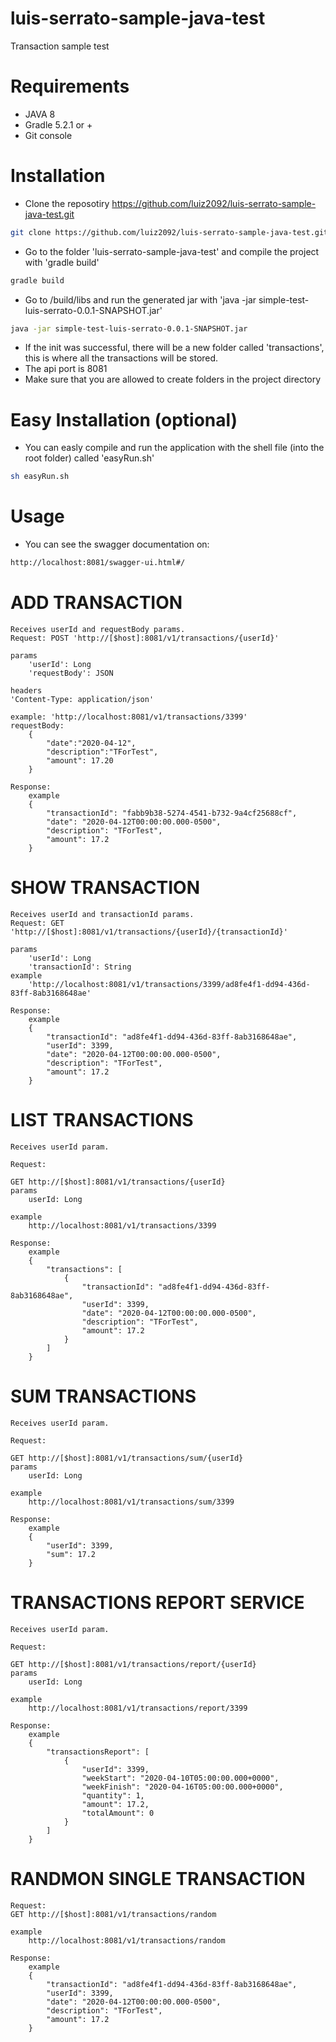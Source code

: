 # luis-serrato-sample-java-test
Transaction sample test

# Requirements
- JAVA 8
- Gradle 5.2.1 or +
- Git console 

# Installation
- Clone the reposotiry https://github.com/luiz2092/luis-serrato-sample-java-test.git

```bash
git clone https://github.com/luiz2092/luis-serrato-sample-java-test.git
```

- Go to the folder 'luis-serrato-sample-java-test' and compile the project with 'gradle build'

```bash
gradle build
```

- Go to /build/libs and run the generated jar with 'java -jar simple-test-luis-serrato-0.0.1-SNAPSHOT.jar'

```bash
java -jar simple-test-luis-serrato-0.0.1-SNAPSHOT.jar
```

- If the init was successful, there will be a new folder called 'transactions', this is where all the transactions will be stored.
- The api port is 8081
- Make sure that you are allowed to create folders in the project directory

# Easy Installation (optional)

- You can easly compile and run the application with the shell file (into the root folder) called 'easyRun.sh'

```bash
sh easyRun.sh
```
# Usage

- You can see the swagger documentation on:
```bash
http://localhost:8081/swagger-ui.html#/
```



# ADD TRANSACTION

```` 
Receives userId and requestBody params.
Request: POST 'http://[$host]:8081/v1/transactions/{userId}'

params
    'userId': Long
	'requestBody': JSON

headers
'Content-Type: application/json' 

example: 'http://localhost:8081/v1/transactions/3399'
requestBody:
	{
		"date":"2020-04-12",
		"description":"TForTest",
		"amount": 17.20
	}

Response:
	example
	{
		"transactionId": "fabb9b38-5274-4541-b732-9a4cf25688cf",
		"date": "2020-04-12T00:00:00.000-0500",
		"description": "TForTest",
		"amount": 17.2
	}

```` 
# SHOW TRANSACTION

```` 
Receives userId and transactionId params.
Request: GET 'http://[$host]:8081/v1/transactions/{userId}/{transactionId}'

params 
	'userId': Long
	'transactionId': String
example
	'http://localhost:8081/v1/transactions/3399/ad8fe4f1-dd94-436d-83ff-8ab3168648ae'

Response:
	example
	{
		"transactionId": "ad8fe4f1-dd94-436d-83ff-8ab3168648ae",
		"userId": 3399,
		"date": "2020-04-12T00:00:00.000-0500",
		"description": "TForTest",
		"amount": 17.2
	}

```` 
	
# LIST TRANSACTIONS
```` 
Receives userId param.

Request:

GET http://[$host]:8081/v1/transactions/{userId}
params 
	userId: Long

example	
	http://localhost:8081/v1/transactions/3399
	
Response:
	example
	{
		"transactions": [
			{
				"transactionId": "ad8fe4f1-dd94-436d-83ff-8ab3168648ae",
				"userId": 3399,
				"date": "2020-04-12T00:00:00.000-0500",
				"description": "TForTest",
				"amount": 17.2
			}
		]
	}

```` 

# SUM TRANSACTIONS

```` 
Receives userId param.

Request:

GET http://[$host]:8081/v1/transactions/sum/{userId}
params 
	userId: Long

example
	http://localhost:8081/v1/transactions/sum/3399

Response:
	example	
	{
		"userId": 3399,
		"sum": 17.2
	}
```` 
# TRANSACTIONS REPORT SERVICE
```` 
Receives userId param.

Request:

GET http://[$host]:8081/v1/transactions/report/{userId}
params 
	userId: Long

example
	http://localhost:8081/v1/transactions/report/3399
	
Response:
	example	
	{
		"transactionsReport": [
			{
				"userId": 3399,
				"weekStart": "2020-04-10T05:00:00.000+0000",
				"weekFinish": "2020-04-16T05:00:00.000+0000",
				"quantity": 1,
				"amount": 17.2,
				"totalAmount": 0
			}
		]
	}

```` 
	
# RANDMON SINGLE TRANSACTION

```` 
Request:
GET http://[$host]:8081/v1/transactions/random

example
	http://localhost:8081/v1/transactions/random
	
Response:
	example		
	{
		"transactionId": "ad8fe4f1-dd94-436d-83ff-8ab3168648ae",
		"userId": 3399,
		"date": "2020-04-12T00:00:00.000-0500",
		"description": "TForTest",
		"amount": 17.2
	}
```` 